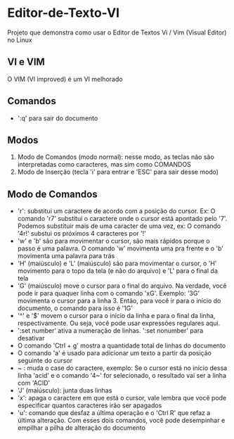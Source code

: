 # Editor-de-Texto-VI
Projeto que demonstra como usar o Editor de Textos Vi / Vim (Visual Editor) no Linux

## VI e VIM
O VIM (VI improved) é um VI melhorado

## Comandos
* ':q' para sair do documento

## Modos
 1. Modo de Comandos (modo normal): nesse modo, as teclas não são interpretadas como caracteres, mas sim como COMANDOS
 2. Modo de Inserção (tecla 'i' para entrar e 'ESC' para sair desse modo)

## Modo de Comandos
* 'r': substitui um caractere de acordo com a posição do cursor. Ex: O comando 'r7' substitui o caractere onde o cursor está apontado pelo '7'. Podemos substituir mais de uma caracter de uma vez, ex: O comando '4r!' substui os próximos 4 caracteres por '!'
* 'w' e 'b' são para movimentar o cursor, são mais rápidos porque o passo é uma palavra. O comando 'w' movimenta uma pra frente e o 'b' movimenta uma palavra para trás 
* 'H' (maiúsculo) e 'L' (maiúsculo) são para movimentar o cursor, o 'H' movimento para o topo da tela (e não do arquivo) e 'L' para o final da tela
* 'G' (maiúsculo) move o cursor para o final do arquivo. Na verdade, você pode ir para quaquer linha com o comando 'xG'. Exemplo: '3G' movimenta o cursor para a linha 3. Então, para você ir para o início do documento, o comando para isso é '1G'
* '^' e '$' movem o cursor para o início da linha e para o final da linha, respectivamente. Ou seja, você pode usar expressões regulares aqui.
* ':set number' ativa a numeração de linhas. ':set nonumber' para desativar
* O comando 'Ctrl + g' mostra a quantidade total de linhas do documento
* O comando 'a' é usado para adicionar um texto a partir da posição seguinte do cursor 
* ~ : muda o case do caractere, exemplo: Se o cursor está no início dessa linha 'acid' e o comando '4~' for selecionado, o resultado vai ser a linha com 'ACID'
* 'J' (maiúsculo): junta duas linhas
* 'x': apaga o caractere em que está o cursor, vale lembra que você pode especificar quantos caracteres irão ser apagados
* 'u': comando que desfaz a última operação e o 'Ctrl R' que refaz a última alteração. Com esses dois comandos, você pode desempinhar e empilhar a pilha de alteração do documento

